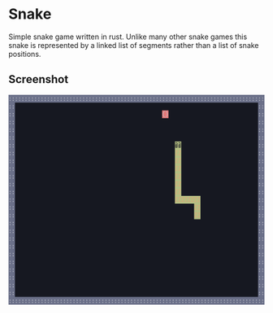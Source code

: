 # Snake

Simple snake game written in rust. Unlike many other snake games this snake is
represented by a linked list of segments rather than a list of snake positions.

## Screenshot

![Screenshot](screenshot.png)
